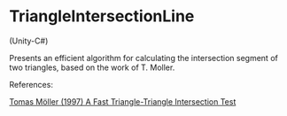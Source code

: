 # TriangleIntersectionLine
(Unity-C#)

Presents an efficient algorithm for calculating the intersection segment of two triangles, based on the work of T. Moller.

References:

[Tomas Möller (1997) A Fast Triangle-Triangle Intersection Test](https://fileadmin.cs.lth.se/cs/Personal/Tomas_Akenine-Moller/code/tritri_tam.pdf)
